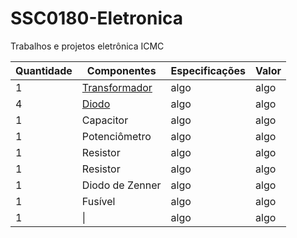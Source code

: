 # SSC0180-Eletronica
Trabalhos e projetos eletrônica ICMC

| Quantidade     | Componentes | Especificações | Valor |
| ---      | ---       | ---      | ---     |
| 1 | [Transformador](https://produto.mercadolivre.com.br/MLB-2097098947-transformador-trafo-2424v-1a-bivolt-_JM#position=11&search_layout=stack&type=item&tracking_id=6b406ed3-7fd9-4017-9c94-2300d04464ba)  | algo     | algo    |
| 4     | [Diodo](https://www.baudaeletronica.com.br/ponte-retificadora-kbpc1010.html)        | algo     | algo    |
| 1     | Capacitor        | algo     | algo    |
| 1     | Potenciômetro        | algo     | algo    |
| 1     | Resistor        | algo     | algo    |
| 1     | Resistor        | algo     | algo    |
| 1     | Diodo de Zenner        | algo     | algo    |
| 1     | Fusível        | algo     | algo    |
| 1     | \|        | algo     | algo    |
